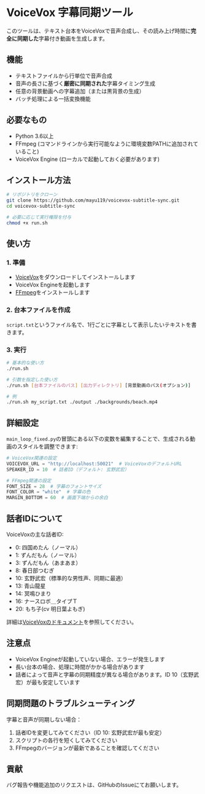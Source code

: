 # VoiceVox 字幕同期ツール

このツールは、テキスト台本をVoiceVoxで音声合成し、その読み上げ時間に**完全に同期した**字幕付き動画を生成します。

## 機能

- テキストファイルから行単位で音声合成
- 音声の長さに基づく**厳密に同期された**字幕タイミング生成
- 任意の背景動画への字幕追加（または黒背景の生成）
- バッチ処理による一括変換機能

## 必要なもの

- Python 3.6以上
- FFmpeg (コマンドラインから実行可能なように環境変数PATHに追加されていること)
- VoiceVox Engine (ローカルで起動しておく必要があります)

## インストール方法

```bash
# リポジトリをクローン
git clone https://github.com/mayu119/voicevox-subtitle-sync.git
cd voicevox-subtitle-sync

# 必要に応じて実行権限を付与
chmod +x run.sh
```

## 使い方

### 1. 準備

- [VoiceVox](https://voicevox.hiroshiba.jp/)をダウンロードしてインストールします
- VoiceVox Engineを起動します
- [FFmpeg](https://ffmpeg.org/download.html)をインストールします

### 2. 台本ファイルを作成

`script.txt`というファイル名で、1行ごとに字幕として表示したいテキストを書きます。

### 3. 実行

```bash
# 基本的な使い方
./run.sh

# 引数を指定した使い方
./run.sh [台本ファイルのパス] [出力ディレクトリ] [背景動画のパス(オプション)]

# 例
./run.sh my_script.txt ./output ./backgrounds/beach.mp4
```

## 詳細設定

`main_loop_fixed.py`の冒頭にある以下の変数を編集することで、生成される動画のスタイルを調整できます:

```python
# VoiceVox関連の設定
VOICEVOX_URL = "http://localhost:50021"  # VoiceVoxのデフォルトURL
SPEAKER_ID = 10  # 話者ID（デフォルト: 玄野武宏）

# FFmpeg関連の設定
FONT_SIZE = 28  # 字幕のフォントサイズ
FONT_COLOR = "white"  # 字幕の色
MARGIN_BOTTOM = 60  # 画面下端からの余白
```

## 話者IDについて

VoiceVoxの主な話者ID:
- 0: 四国めたん（ノーマル）
- 1: ずんだもん（ノーマル）
- 3: ずんだもん（あまあま）
- 8: 春日部つむぎ
- 10: 玄野武宏（標準的な男性声、同期に最適）
- 13: 青山龍星
- 14: 冥鳴ひまり
- 16: ナースロボ＿タイプＴ
- 20: もち子(cv 明日葉よもぎ)

詳細は[VoiceVoxのドキュメント](https://github.com/VOICEVOX/voicevox_engine/blob/master/docs/api.md)を参照してください。

## 注意点

- VoiceVox Engineが起動していない場合、エラーが発生します
- 長い台本の場合、処理に時間がかかる場合があります
- 話者によって音声と字幕の同期精度が異なる場合があります。ID 10（玄野武宏）が最も安定しています

## 同期問題のトラブルシューティング

字幕と音声が同期しない場合：

1. 話者IDを変更してみてください（ID 10: 玄野武宏が最も安定）
2. スクリプトの各行を短くしてみてください
3. FFmpegのバージョンが最新であることを確認してください

## 貢献

バグ報告や機能追加のリクエストは、GitHubのIssueにてお願いします。